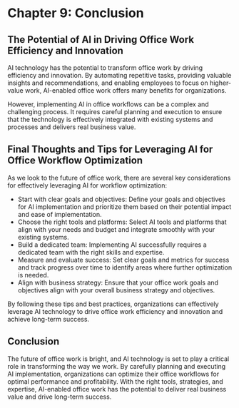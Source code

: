 Chapter 9: Conclusion
=====================

The Potential of AI in Driving Office Work Efficiency and Innovation
--------------------------------------------------------------------

AI technology has the potential to transform office work by driving efficiency and innovation. By automating repetitive tasks, providing valuable insights and recommendations, and enabling employees to focus on higher-value work, AI-enabled office work offers many benefits for organizations.

However, implementing AI in office workflows can be a complex and challenging process. It requires careful planning and execution to ensure that the technology is effectively integrated with existing systems and processes and delivers real business value.

Final Thoughts and Tips for Leveraging AI for Office Workflow Optimization
--------------------------------------------------------------------------

As we look to the future of office work, there are several key considerations for effectively leveraging AI for workflow optimization:

* Start with clear goals and objectives: Define your goals and objectives for AI implementation and prioritize them based on their potential impact and ease of implementation.
* Choose the right tools and platforms: Select AI tools and platforms that align with your needs and budget and integrate smoothly with your existing systems.
* Build a dedicated team: Implementing AI successfully requires a dedicated team with the right skills and expertise.
* Measure and evaluate success: Set clear goals and metrics for success and track progress over time to identify areas where further optimization is needed.
* Align with business strategy: Ensure that your office work goals and objectives align with your overall business strategy and objectives.

By following these tips and best practices, organizations can effectively leverage AI technology to drive office work efficiency and innovation and achieve long-term success.

Conclusion
----------

The future of office work is bright, and AI technology is set to play a critical role in transforming the way we work. By carefully planning and executing AI implementation, organizations can optimize their office workflows for optimal performance and profitability. With the right tools, strategies, and expertise, AI-enabled office work has the potential to deliver real business value and drive long-term success.



